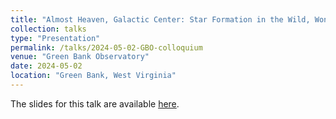 ```yaml
---
title: "Almost Heaven, Galactic Center: Star Formation in the Wild, Wonderful Brick (G0.253+0.016)"
collection: talks
type: "Presentation"
permalink: /talks/2024-05-02-GBO-colloquium
venue: "Green Bank Observatory"
date: 2024-05-02
location: "Green Bank, West Virginia"
---
```


The slides for this talk are available [here](https://abulatek.github.io/files/bulatek_gbo_colloquium_may2024.pdf).